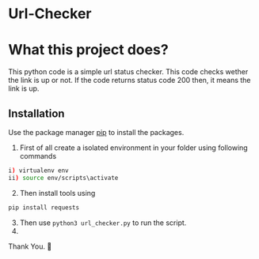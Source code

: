 # Url-Checker


# What this project does?
This python code is a simple url status checker. This code checks wether the link is up or not. If the code returns status code 200 then, it means the link is up.

## Installation

Use the package manager [pip](https://pip.pypa.io/en/stable/) to install the packages.

1. First of all create a isolated environment in your folder using following commands

```bash
i) virtualenv env
ii) source env/scripts\activate

```

2. Then install tools using  

 ```python
pip install requests
```

3. Then use `python3 url_checker.py` to run the script.
4. 

Thank You. 🙏
